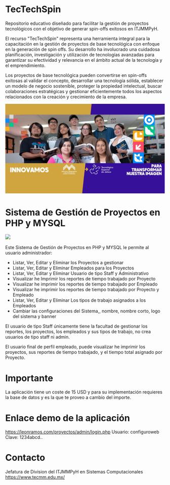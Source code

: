 # TecTechSpin
Repositorio educativo diseñado para facilitar la gestión de proyectos tecnológicos con el objetivo de generar spin-offs exitosos en ITJMMPyH.

El recurso "TecTechSpin" representa una herramienta integral para la capacitación en la gestión de proyectos de base tecnológica con enfoque en la generación de spin offs. Su desarrollo ha involucrado una cuidadosa planificación, investigación y utilización de tecnologías avanzadas para garantizar su efectividad y relevancia en el ámbito actual de la tecnología y el emprendimiento.

Los proyectos de base tecnológica pueden convertirse en spin-offs exitosas al validar el concepto, desarrollar una tecnología sólida, establecer un modelo de negocio sostenible, proteger la propiedad intelectual, buscar colaboraciones estratégicas y gestionar eficientemente todos los aspectos relacionados con la creación y crecimiento de la empresa.

![](./Images/header_tsj.jpg)

# Sistema de Gestión de Proyectos en PHP y MYSQL
<img src="Sistema%20de%20Gestión%20de%20Proyectos%20en%20PHP%20y%20MYSQL.png">

<!-- wp:paragraph -->
<p>Este Sistema de Gestión de Proyectos en PHP y MYSQL le permite al usuario administrador:</p>
<!-- /wp:paragraph -->

<!-- wp:list -->
<ul><li>Listar, Ver, Editar y Eliminar los Proyectos a gestionar</li><li>Listar, Ver, Editar y Eliminar Empleados para los Proyectos</li><li>Listar, Ver, Editar y Eliminar Usuario de tipo Staff y Administrativo</li><li>Visualizar he Imprimir los reportes de tiempo trabajado por Proyecto</li><li>Visualizar he imprimir los reportes de tiempo trabajado por Empleado</li><li> Visualizar he imprimir los reportes de tiempo trabajado por Proyecto y Empleado</li><li> Listar, Ver, Editar y Eliminar Los tipos de trabajo asignados a los Empleados</li><li>Cambiar las configuraciones del Sistema,, nombre, nombre corto, logo del sistema y banner</li></ul>
<!-- /wp:list -->

<!-- wp:paragraph -->
<p>El usuario de tipo Staff únicamente tiene la facultad de gestionar los reportes, los proyectos, los empleados y sus tipos de trabajo, no crea usuarios de tipo staff ni admin. </p>
<!-- /wp:paragraph -->

<!-- wp:paragraph -->
<p>El usuario final de perfil empleado, puede visualizar he imprimir los proyectos, sus reportes de tiempo trabajado, y el tiempo total asignado por Proyecto.</p>
<!-- /wp:paragraph -->

# Importante

La aplicación tiene un coste de 15 USD y para su implementación requieres la base de datos y es la que te proveo a cambio del importe.

# Enlace demo de la aplicación

https://leonramos.com/proyectos/admin/login.php
Usuario: configuroweb
Clave: 1234abcd..

# Contacto

Jefatura de Division del ITJMMPyH en Sistemas Computacionales
https://www.tecmm.edu.mx/


